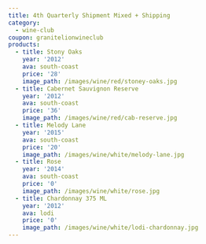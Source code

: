 ```yaml
---
title: 4th Quarterly Shipment Mixed + Shipping
category:
  - wine-club
coupon: granitelionwineclub
products:
  - title: Stony Oaks
    year: '2012'
    ava: south-coast
    price: '28'
    image_path: /images/wine/red/stoney-oaks.jpg
  - title: Cabernet Sauvignon Reserve
    year: '2012'
    ava: south-coast
    price: '36'
    image_path: /images/wine/red/cab-reserve.jpg
  - title: Melody Lane
    year: '2015'
    ava: south-coast
    price: '20'
    image_path: /images/wine/white/melody-lane.jpg
  - title: Rose
    year: '2014'
    ava: south-coast
    price: '0'
    image_path: /images/wine/white/rose.jpg
  - title: Chardonnay 375 ML
    year: '2012'
    ava: lodi
    price: '0'
    image_path: /images/wine/white/lodi-chardonnay.jpg
---
```



